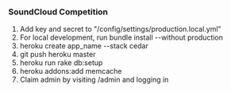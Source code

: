 ### SoundCloud Competition

1. Add key and secret to "/config/settings/production.local.yml"
2. For local development, run bundle install --without production
3. heroku create app_name --stack cedar
4. git push heroku master
5. heroku run rake db:setup
6. heroku addons:add memcache
7. Claim admin by visiting /admin and logging in